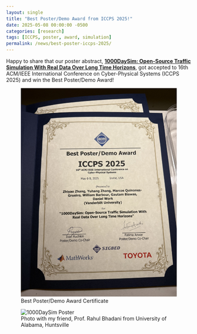```yaml
---
layout: single
title: "Best Poster/Demo Award from ICCPS 2025!"
date: 2025-05-08 00:00:00 -0500
categories: [research]
tags: [ICCPS, poster, award, simulation]
permalink: /news/best-poster-iccps-2025/
---
```


Happy to share that our poster abstract, [**1000DaySim: Open-Source Traffic Simulation With Real Data Over Long Time Horizons**](https://doi.org/10.1145/3716550.3725151), got accepted to 16th ACM/IEEE International Conference on Cyber-Physical Systems (ICCPS 2025) and win the Best Poster/Demo Award! 

<figure>
  <img src="/assets/images/ICCPS-award.jpg" alt="ICCPS 2025 Best Poster/Demo Award Certificate">
  <figcaption>Best Poster/Demo Award Certificate</figcaption>
</figure>

<figure>
  <img src="/assets/images/ICCPS-poster.PNG" alt="1000DaySim Poster">
  <figcaption>Photo with my friend, Prof. Rahul Bhadani from University of Alabama, Huntsville</figcaption>
</figure>

